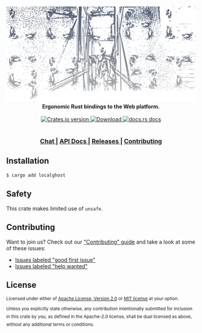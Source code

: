 <!-- <h1 align="center">localghost</h1> -->

<br />

<div align="center">
  <img src="assets/localghost.png" title="localghost logo" alt="localghost logo very spooky" width="730"/>
</div>

<div align="center">
  <strong>
    Ergonomic Rust bindings to the Web platform.
  </strong>
</div>

<br />

<div align="center">
  <!-- Crates version -->
  <a href="https://crates.io/crates/localghost">
    <img src="https://img.shields.io/crates/v/localghost.svg?style=flat-square"
    alt="Crates.io version" />
  </a>
  <!-- Downloads -->
  <a href="https://crates.io/crates/localghost">
    <img src="https://img.shields.io/crates/d/localghost.svg?style=flat-square"
      alt="Download" />
  </a>
  <!-- docs.rs docs -->
  <a href="https://docs.rs/localghost">
    <img src="https://img.shields.io/badge/docs-latest-blue.svg?style=flat-square"
      alt="docs.rs docs" />
  </a>
</div>

<br />

<div align="center">
  <h3>
    <a href="https://mild.zulipchat.com/join/kzqeclaausblt3ixgj5crexf">
      Chat
    </a>
    <span> | </span>
    <a href="https://docs.rs/localghost">
      API Docs
    </a>
    <span> | </span>
    <a href="https://github.com/yoshuawuyts/localghost/releases">
      Releases
    </a>
    <span> | </span>
    <a href="https://github.com/yoshuawuyts/localghost/blob/master.github/CONTRIBUTING.md">
      Contributing
    </a>
  </h3>
</div>

## Installation
```sh
$ cargo add localghost
```

## Safety
This crate makes limited use of `unsafe`.

## Contributing
Want to join us? Check out our ["Contributing" guide][contributing] and take a
look at some of these issues:

- [Issues labeled "good first issue"][good-first-issue]
- [Issues labeled "help wanted"][help-wanted]

[contributing]: https://github.com/yoshuawuyts/localghost/blob/master.github/CONTRIBUTING.md
[good-first-issue]: https://github.com/yoshuawuyts/localghost/labels/good%20first%20issue
[help-wanted]: https://github.com/yoshuawuyts/localghost/labels/help%20wanted

## License

<sup>
Licensed under either of <a href="LICENSE-APACHE">Apache License, Version
2.0</a> or <a href="LICENSE-MIT">MIT license</a> at your option.
</sup>

<br/>

<sub>
Unless you explicitly state otherwise, any contribution intentionally submitted
for inclusion in this crate by you, as defined in the Apache-2.0 license, shall
be dual licensed as above, without any additional terms or conditions.
</sub>
